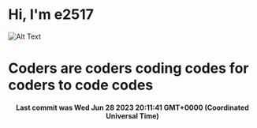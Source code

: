 # Hi, I'm e2517

![Alt Text](https://github.com/E2517/e2517/blob/master/images/background.gif)

# Coders are coders coding codes for coders to code codes

<h4 align="center">Last commit was Wed Jun 28 2023 20:11:41 GMT+0000 (Coordinated Universal Time)</h4>
